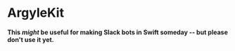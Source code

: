 # ArgyleKit

**This _might_ be useful for making Slack bots in Swift someday -- but please don't use it yet.**
